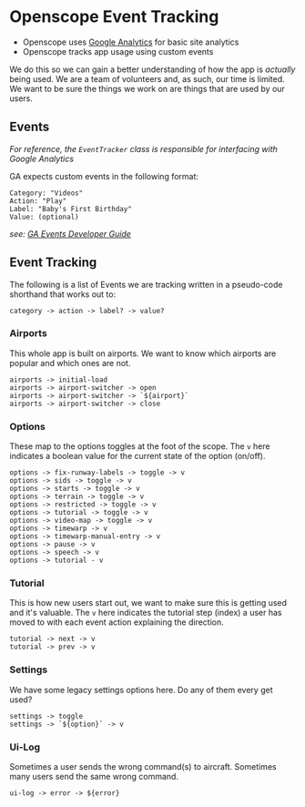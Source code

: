 # Openscope Event Tracking

* Openscope uses [Google Analytics](https://analytics.google.com/analytics/web/) for basic site analytics
* Openscope tracks app usage using custom events

We do this so we can gain a better understanding of how the app is _actually_ being used.  We are a team of volunteers and, as such, our time is limited.  We want to be sure the things we work on are things that are used by our users.

## Events

_For reference, the `EventTracker` class is responsible for interfacing with Google Analytics_

GA expects custom events in the following format:

```text
Category: "Videos"
Action: "Play"
Label: "Baby's First Birthday"
Value: (optional)
```

_see: [GA Events Developer Guide](https://developers.google.com/analytics/devguides/collection/analyticsjs/events)_

## Event Tracking

The following is a list of Events we are tracking written in a pseudo-code shorthand that works out to:

```text
category -> action -> label? -> value?
```

### Airports

This whole app is built on airports.  We want to know which airports are popular and which ones are not.

```text
airports -> initial-load
airports -> airport-switcher -> open
airports -> airport-switcher -> `${airport}`
airports -> airport-switcher -> close
```

### Options

These map to the options toggles at the foot of the scope.  The `v` here indicates a boolean value for the current state of the option (on/off).

```text
options -> fix-runway-labels -> toggle -> v
options -> sids -> toggle -> v
options -> starts -> toggle -> v
options -> terrain -> toggle -> v
options -> restricted -> toggle -> v
options -> tutorial -> toggle -> v
options -> video-map -> toggle -> v
options -> timewarp -> v
options -> timewarp-manual-entry -> v
options -> pause -> v
options -> speech -> v
options -> tutorial - v
```

### Tutorial

This is how new users start out, we want to make sure this is getting used and it's valuable.  The `v` here indicates the tutorial step (index) a user has moved to with each event action explaining the direction.

```text
tutorial -> next -> v
tutorial -> prev -> v
```

### Settings

We have some legacy settings options here.  Do any of them every get used?

```text
settings -> toggle
settings -> `${option}` -> v
```

### Ui-Log

Sometimes a user sends the wrong command(s) to aircraft.  Sometimes many users send the same wrong command.

```text
ui-log -> error -> ${error}
```
